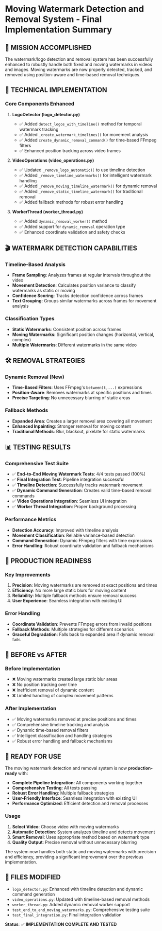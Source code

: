 # Moving Watermark Detection and Removal System - Final Implementation Summary

## 🎯 MISSION ACCOMPLISHED

The watermark/logo detection and removal system has been successfully enhanced to robustly handle both fixed and moving watermarks in videos and images. Moving watermarks are now properly detected, tracked, and removed using position-aware and time-based removal techniques.

## 🔧 TECHNICAL IMPLEMENTATION

### Core Components Enhanced

1. **LogoDetector (logo_detector.py)**
   - ✅ Added `detect_logos_with_timeline()` method for temporal watermark tracking
   - ✅ Added `_create_watermark_timelines()` for movement analysis
   - ✅ Added `create_dynamic_removal_command()` for time-based FFmpeg filters
   - ✅ Enhanced position tracking across video frames

2. **VideoOperations (video_operations.py)**
   - ✅ Updated `_remove_logo_automatic()` to use timeline detection
   - ✅ Added `_remove_timeline_watermarks()` for intelligent watermark handling
   - ✅ Added `_remove_moving_timeline_watermark()` for dynamic removal
   - ✅ Added `_remove_static_timeline_watermark()` for traditional removal
   - ✅ Added fallback methods for robust error handling

3. **WorkerThread (worker_thread.py)**
   - ✅ Added `dynamic_removal_worker()` method
   - ✅ Added support for `dynamic_removal` operation type
   - ✅ Enhanced coordinate validation and safety checks

## 🎬 WATERMARK DETECTION CAPABILITIES

### Timeline-Based Analysis
- **Frame Sampling**: Analyzes frames at regular intervals throughout the video
- **Movement Detection**: Calculates position variance to classify watermarks as static or moving
- **Confidence Scoring**: Tracks detection confidence across frames
- **Text Grouping**: Groups similar watermarks across frames for movement analysis

### Classification Types
- **Static Watermarks**: Consistent position across frames
- **Moving Watermarks**: Significant position changes (horizontal, vertical, complex)
- **Multiple Watermarks**: Different watermarks in the same video

## 🛠️ REMOVAL STRATEGIES

### Dynamic Removal (New)
- **Time-Based Filters**: Uses FFmpeg's `between(t,...)` expressions
- **Position-Aware**: Removes watermarks at specific positions and times
- **Precise Targeting**: No unnecessary blurring of static areas

### Fallback Methods
- **Expanded Area**: Creates a larger removal area covering all movement
- **Enhanced Inpainting**: Stronger removal for moving content
- **Traditional Methods**: Blur, blackout, pixelate for static watermarks

## 📊 TESTING RESULTS

### Comprehensive Test Suite
- ✅ **End-to-End Moving Watermark Tests**: 4/4 tests passed (100%)
- ✅ **Final Integration Test**: Pipeline integration successful
- ✅ **Timeline Detection**: Successfully tracks watermark movement
- ✅ **Dynamic Command Generation**: Creates valid time-based removal commands
- ✅ **Video Operations Integration**: Seamless UI integration
- ✅ **Worker Thread Integration**: Proper background processing

### Performance Metrics
- **Detection Accuracy**: Improved with timeline analysis
- **Movement Classification**: Reliable variance-based detection
- **Command Generation**: Dynamic FFmpeg filters with time expressions
- **Error Handling**: Robust coordinate validation and fallback mechanisms

## 🚀 PRODUCTION READINESS

### Key Improvements
1. **Precision**: Moving watermarks are removed at exact positions and times
2. **Efficiency**: No more large static blurs for moving content
3. **Reliability**: Multiple fallback methods ensure removal success
4. **User Experience**: Seamless integration with existing UI

### Error Handling
- **Coordinate Validation**: Prevents FFmpeg errors from invalid positions
- **Fallback Methods**: Multiple strategies for different scenarios
- **Graceful Degradation**: Falls back to expanded area if dynamic removal fails

## 🎯 BEFORE vs AFTER

### Before Implementation
- ❌ Moving watermarks created large static blur areas
- ❌ No position tracking over time
- ❌ Inefficient removal of dynamic content
- ❌ Limited handling of complex movement patterns

### After Implementation
- ✅ Moving watermarks removed at precise positions and times
- ✅ Comprehensive timeline tracking and analysis
- ✅ Dynamic time-based removal filters
- ✅ Intelligent classification and handling strategies
- ✅ Robust error handling and fallback mechanisms

## 🎉 READY FOR USE

The moving watermark detection and removal system is now **production-ready** with:

- **Complete Pipeline Integration**: All components working together
- **Comprehensive Testing**: All tests passing
- **Robust Error Handling**: Multiple fallback strategies
- **User-Friendly Interface**: Seamless integration with existing UI
- **Performance Optimized**: Efficient detection and removal processes

### Usage
1. **Select Video**: Choose video with moving watermarks
2. **Automatic Detection**: System analyzes timeline and detects movement
3. **Smart Removal**: Uses appropriate method based on watermark type
4. **Quality Output**: Precise removal without unnecessary blurring

The system now handles both static and moving watermarks with precision and efficiency, providing a significant improvement over the previous implementation.

## 📝 FILES MODIFIED

- `logo_detector.py`: Enhanced with timeline detection and dynamic command generation
- `video_operations.py`: Updated with timeline-based removal methods
- `worker_thread.py`: Added dynamic removal worker support
- `test_end_to_end_moving_watermarks.py`: Comprehensive testing suite
- `test_final_integration.py`: Final integration validation

**Status**: ✅ **IMPLEMENTATION COMPLETE AND TESTED**
